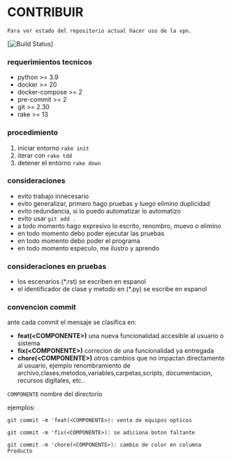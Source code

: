 # CONTRIBUIR

`Para ver estado del repositorio actual hacer uso de la vpn.`

[![Build Status](http://170.16.238.10:8000/api/badges/OneTeam/trytondo-sale_opportunity_management/status.svg)]


### requerimientos tecnicos

* python >= 3.9
* docker >= 20
* docker-compose >= 2
* pre-commit >= 2
* git >= 2.30
* rake >= 13

### procedimiento

1. iniciar entorno `rake init`
2. iterar con `rake tdd`
3. detener el entorno `rake down`

### consideraciones

* evito trabajo innecesario
* evito generalizar, primero hago pruebas y luego elimino duplicidad
* evito redundancia, si lo puedo automatizar lo automatizo
* evito usar `git add .`
* a todo momento hago expresivo lo escrito, renombro, muevo o elimino
* en todo momento debo poder ejecutar las pruebas
* en todo momento debo poder el programa
* en todo momento especulo, me ilustro y aprendo

### consideraciones en pruebas

* los escenarios (*.rst) se escriben en espanol
* el identificador de clase y metodo en (*.py) se escribe en espanol

### convencion commit

ante cada commit el mensaje se clasifica en:
*  **feat(\<COMPONENTE\>)** una nueva funcionalidad accesible al usuario o sistema
*  **fix(\<COMPONENTE\>)** correcion de una funcionalidad ya entregada
*  **chore(\<COMPONENTE\>)** otros cambios que no impactan directamente al usuario, ejemplo renombramiento de archivo,clases,metodos,variables,carpetas,scripts, documentacion, recursos digitales, etc..

`COMPONENTE` nombre del directorio

ejemplos:

`git commit -m 'feat(<COMPONENTE>): venta de equipos opticos`

`git commit -m 'fix(<COMPONENTE>): se adiciona boton faltante`

`git commit -m 'chore(<COMPONENTE>): cambio de color en columna Producto`
